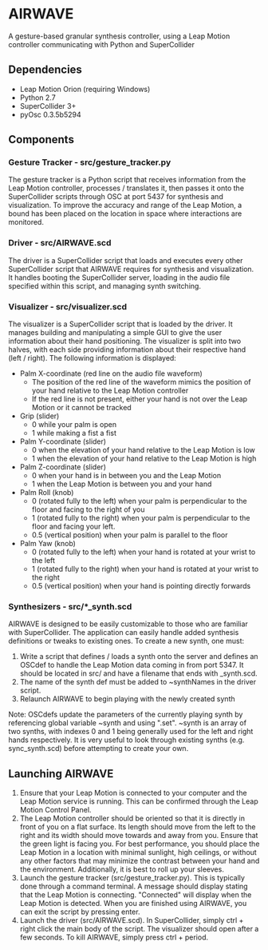 # AIRWAVE #

A gesture-based granular synthesis controller, using a Leap Motion controller
communicating with Python and SuperCollider

## Dependencies ##
* Leap Motion Orion (requiring Windows)
* Python 2.7
* SuperCollider 3+
* pyOsc 0.3.5b5294

## Components ##
### Gesture Tracker - src/gesture_tracker.py ###
The gesture tracker is a Python script that receives
information from the Leap Motion controller, processes / translates it, then
passes it onto the SuperCollider scripts through OSC at port 5437 for synthesis
and visualization. To improve the accuracy and range of the Leap Motion, a
bound has been placed on the location in space where interactions are monitored. 

### Driver - src/AIRWAVE.scd ###
The driver is a SuperCollider script that loads and executes every other
SuperCollider script that AIRWAVE requires for synthesis and visualization.
It handles booting the SuperCollider server, loading in the audio file
specified within this script, and managing synth switching.

### Visualizer - src/visualizer.scd ###
The visualizer is a SuperCollider script that is loaded by the driver. It manages
building and manipulating a simple GUI to give the user information about
their hand positioning. The visualizer is split into two halves, with each side
providing information about their respective hand (left / right). The following
information is displayed:
* Palm X-coordinate (red line on the audio file waveform)
    * The position of the red line of the waveform mimics the position of your hand
    relative to the Leap Motion controller
    * If the red line is not present, either your hand is not over the Leap Motion or
    it cannot be tracked
* Grip (slider)
    * 0 while your palm is open
    * 1 while making a fist a fist
* Palm Y-coordinate (slider)
    * 0 when the elevation of your hand relative to the Leap Motion is low
    * 1 when the elevation of your hand relative to the Leap Motion is high
* Palm Z-coordinate (slider)
    * 0 when your hand is in between you and the Leap Motion
    * 1 when the Leap Motion is between you and your hand
* Palm Roll (knob)
    * 0 (rotated fully to the left) when your palm is perpendicular to the floor
     and facing to the right of you
    * 1 (rotated fully to the right) when your palm is perpendicular to the floor
    and facing your left.
    * 0.5 (vertical position) when your palm is parallel to the floor
* Palm Yaw (knob)
    * 0 (rotated fully to the left) when your hand is rotated at your wrist to the left
    * 1 (rotated fully to the right) when your hand is rotated at your wrist to the right
    * 0.5 (vertical position) when your hand is pointing directly forwards

### Synthesizers - src/*_synth.scd ###
AIRWAVE is designed to be easily customizable to those who are familiar with SuperCollider.
The application can easily handle added synthesis definitions or tweaks to existing ones.
To create a new synth, one must:
1. Write a script that defines / loads a synth onto the server and defines an OSCdef to
handle the Leap Motion data coming in from port 5347. It should be located in src/ and 
have a filename that ends with _synth.scd.
2. The name of the synth def must be added to ~synthNames in the driver script.
3. Relaunch AIRWAVE to begin playing with the newly created synth

Note: OSCdefs update the parameters of the currently playing synth by referencing global
variable ~synth and using ".set". ~synth is an array of two synths, with indexes 0 and 1 being
generally used for the left and right hands respectively. It is very useful to look through 
existing synths (e.g. sync_synth.scd) before attempting to create your own.
    
## Launching AIRWAVE ##
1. Ensure that your Leap Motion is connected to your computer and the Leap Motion service is
running. This can be confirmed through the Leap Motion Control Panel.
2. The Leap Motion controller should be oriented so that it is directly in front of you on a
flat surface. Its length should move from the left to the right and its width should move towards
and away from you. Ensure that the green light is facing you. For best performance, you should place
the Leap Motion in a location with minimal sunlight, high ceilings, or without any other factors
that may minimize the contrast between your hand and the environment. Additionally, it is best
to roll up your sleeves.
3. Launch the gesture tracker (src/gesture_tracker.py). This is typically done through a 
command terminal. A message should display stating that the Leap Motion is connecting. 
"Connected" will display when the Leap Motion is detected. When you are finished using AIRWAVE,
you can exit the script by pressing enter.
4. Launch the driver (src/AIRWAVE.scd). In SuperCollider, simply ctrl + right click the main body
of the script. The visualizer should open after a few seconds. To kill AIRWAVE, simply press
ctrl + period.

